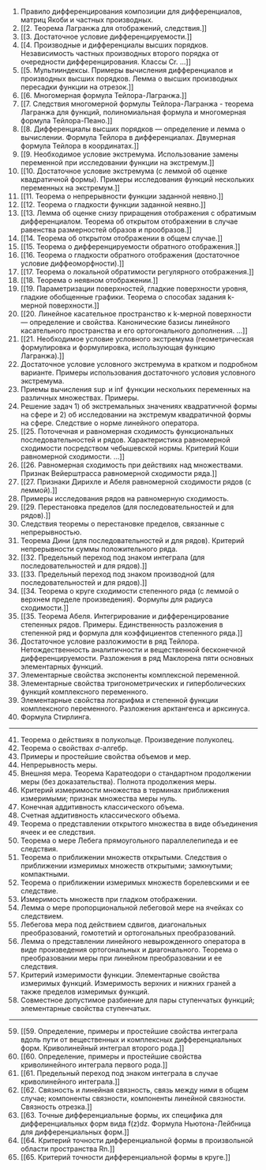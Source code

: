 1. Правило дифференцирования композиции для дифференциалов, матриц Якоби и частных производных. 
2. [[2. Теорема Лагранжа для отображений, следствия.]]
3. [[3. Достаточное условие дифференцируемости.]]
4. [[4. Производные и дифференциалы высших порядков. Независимость частных производных второго порядка от очередности дифференцирования. Классы Cr. ...]]
5. [[5. Мультииндексы. Примеры вычисления дифференциалов и производных высших порядков. Лемма о высших производных пересадки функции на отрезок.]]
6. [[6. Многомерная формула Тейлора-Лагранжа.]]
7. [[7. Следствия многомерной формулы Тейлора-Лагранжа - теорема Лагранжа для функций, полиномиальная формула и многомерная формула Тейлора-Пеано.]]
8. [[8. Дифференциалы высших порядков — определение и лемма о вычислении. Формула Тейлора в дифференциалах. Двумерная формула Тейлора в координатах.]]
9. [[9. Необходимое условие экстремума. Использование замены переменной при исследовании функции на экстремум.]]
10. [[10. Достаточное условие экстремума (с леммой об оценке квадратичной формы). Примеры исследования функций нескольких переменных на экстремум.]] 
11. [[11. Теорема о непрерывности функции заданной неявно.]]
12. [[12. Теорема о гладкости функции заданной неявно.]]
13. [[13. Лемма об оценке снизу приращения отображения с обратимым дифференциалом. Теорема об открытом отображении в случае равенства размерностей образов и прообразов.]]
14. [[14. Теорема об открытом отображении в общем случае.]]
15. [[15. Теорема о дифференцируемости обратного отображения.]]
16. [[16. Теорема о гладкости обратного отображения (достаточное условие диффеоморфности).]]
17. [[17. Теорема о локальной обратимости регулярного отображения.]]
18. [[18. Теорема о неявном отображении.]]
19. [[19. Параметризации поверхностей, гладкие поверхности уровня, гладкие обобщенные графики. Теорема о способах задания k-мерной поверхности.]]
20. [[20. Линейное касательное пространство к k-мерной поверхности — определение и свойства. Канонические базисы линейного касательного пространства и его ортогонального дополнения. ...]]
21. [[21. Необходимое условие условного экстремума (геометрическая формулировка и формулировка, использующая функцию Лагранжа).]]
22. Достаточное условие условного экстремума в кратком и подробном варианте. Примеры использования достаточного условия условного экстремума. 
23. Приемы вычисления $\sup$ и $\inf$ функции нескольких переменных на различных множествах. Примеры. 
24. Решение задач 1) об экстремальных значениях квадратичной формы на сфере и 2) об исследовании на экстремум квадратичной формы на сфере. Следствие о норме линейного оператора. 
25. [[25. Поточечная и равномерная сходимость функциональных последовательностей и рядов. Характеристика равномерной сходимости посредством чебышевской нормы. Критерий Коши равномерной сходимости. ...]]
26. [[26. Равномерная сходимость при действиях над множествами. Признак Вейерштрасса равномерной сходимости ряда.]]
27. [[27. Признаки Дирихле и Абеля равномерной сходимости рядов (с леммой).]]
28. Примеры исследования рядов на равномерную сходимость. 
29. [[29. Перестановка пределов (для последовательностей и для рядов).]]
30. Следствия теоремы о перестановке пределов, связанные с непрерывностью. 
31. Теорема Дини (для последовательностей и для рядов). Критерий непрерывности суммы положительного ряда. 
32. [[32. Предельный переход под знаком интеграла (для последовательностей и для рядов).]]
33. [[33. Предельный переход под знаком производной (для последовательностей и для рядов).]]
34. [[34. Теорема о круге сходимости степенного ряда (с леммой о верхнем пределе произведения). Формулы для радиуса сходимости.]]
35. [[35. Теорема Абеля. Интегрирование и дифференцирование степенных рядов. Примеры. Единственность разложения в степенной ряд и формула для коэффициентов степенного ряда.]]
36. Достаточное условие разложимости в ряд Тейлора. Нетождественность аналитичности и вещественной бесконечной дифференцируемости. Разложения в ряд Маклорена пяти основных элементарных функций. 
37. Элементарные свойства экспоненты комплексной переменной. 
38. Элементарные свойства тригонометрических и гиперболических функций комплексного переменного. 
39. Элементарные свойства логарифма и степенной функции комплексного переменного. Разложения арктангенса и арксинуса. 
40. Формула Стирлинга. 
---
41. Теорема о действиях в полукольце. Произведение полуколец. 
42. Теорема о свойствах $\sigma$-алгебр. 
43. Примеры и простейшие свойства объемов и мер. 
44. Непрерывность меры. 
45. Внешняя мера. Теорема Каратеодори о стандартном продолжении меры (без доказательства). Полнота продолжения меры. 
46. Критерий измеримости множества в терминах приближения измеримыми; признак множества меры нуль. 
47. Конечная аддитивность классического объема. 
48. Счетная аддитивность классического объема. 
49. Теорема о представлении открытого множества в виде объединения ячеек и ее следствия. 
50. Теорема о мере Лебега прямоугольного параллелепипеда и ее следствия. 
51. Теорема о приближении множеств открытыми. Следствия о приближении измеримых множеств открытыми; замкнутыми; компактными. 
52. Теорема о приближении измеримых множеств борелевскими и ее следствие. 
53. Измеримость множеств при гладком отображении. 
54. Лемма о мере пропорциональной лебеговой мере на ячейках со следствием. 
55. Лебегова мера под действием сдвигов, диагональных преобразований, гомотетий и ортогональных преобразований. 
56. Лемма о представлении линейного невырожденного оператора в виде произведения ортогональных и диагонального. Теорема о преобразовании меры при линейном преобразовании и ее следствия. 
57. Критерий измеримости функции. Элементарные свойства измеримых функций. Измеримость верхних и нижних граней а также пределов измеримых функций. 
58. Совместное допустимое разбиение для пары ступенчатых функций; элементарные свойства ступенчатых. 
---
59. [[59. Определение, примеры и простейшие свойства интеграла вдоль пути от вещественных и комплексных дифференциальных форм. Криволинейный интеграл второго рода.]]
60. [[60. Определение, примеры и простейшие свойства криволинейного интеграла первого рода.]]
61. [[61. Предельный переход под знаком интеграла в случае криволинейного интеграла.]]
62. [[62. Связность и линейная связность, связь между ними в общем случае; компоненты связности, компоненты линейной связности. Связность отрезка.]]
63. [[63. Точные дифференциальные формы, их специфика для дифференциальных форм вида f(z)dz. Формула Ньютона-Лейбница для дифференциальных форм.]]
64. [[64. Критерий точности дифференциальной формы в произвольной области пространства Rn.]]
65. [[65. Критерий точности дифференциальной формы в круге.]]
$$\newcommand{\Z}{\mathbb{Z}}  
\newcommand{\R}{\mathbb{R}}  
\newcommand{\Cx}{\mathbb{C}}  
\newcommand{\Lagr}{\mathcal{L}}  
\newcommand{\M}{\mathcal{M}}$$